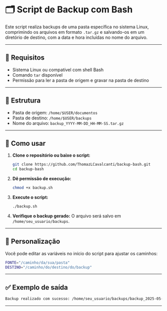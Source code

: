 # 🗂️ Script de Backup com Bash

Este script realiza backups de uma pasta específica no sistema Linux, comprimindo os arquivos em formato `.tar.gz` e salvando-os em um diretório de destino, com a data e hora incluídas no nome do arquivo.

---

## 🔧 Requisitos

- Sistema Linux ou compatível com shell Bash
- Comando `tar` disponível
- Permissão para ler a pasta de origem e gravar na pasta de destino

---

## 📁 Estrutura

- Pasta de origem: `/home/$USER/documentos`
- Pasta de destino: `/home/$USER/backups`
- Nome do arquivo: `backup_YYYY-MM-DD_HH-MM-SS.tar.gz`

---

## 🚀 Como usar

1. **Clone o repositório ou baixe o script:**
   ```bash
   git clone https://github.com/ThomazLCavalcanti/backup-bash.git
   cd backup-bash
   ```

2. **Dê permissão de execução:**
   ```bash
   chmod +x backup.sh
   ```

3. **Execute o script:**
   ```bash
   ./backup.sh
   ```

4. **Verifique o backup gerado:**
   O arquivo será salvo em `/home/seu_usuario/backups`.

---

## 📝 Personalização

Você pode editar as variáveis no início do script para ajustar os caminhos:

```bash
FONTE="/caminho/da/sua/pasta"
DESTINO="/caminho/do/destino/do/backup"
```

---

## ✅ Exemplo de saída

```bash
Backup realizado com sucesso: /home/seu_usuario/backups/backup_2025-05-28_14-30-00.tar.gz
```

---
